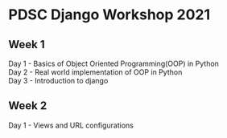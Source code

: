 # PDSC Django Workshop 2021

## Week 1
Day 1 - Basics of Object Oriented Programming(OOP) in Python<br>
Day 2 - Real world implementation of OOP in Python<br>
Day 3 - Introduction to django<br>

## Week 2
Day 1 - Views and URL configurations<br>

